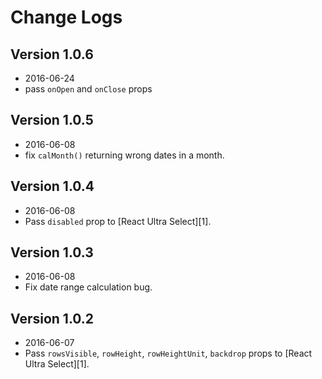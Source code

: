 # Change Logs

## Version 1.0.6

- 2016-06-24
- pass `onOpen` and `onClose` props

## Version 1.0.5

- 2016-06-08
- fix `calMonth()` returning wrong dates in a month.

## Version 1.0.4

- 2016-06-08
- Pass `disabled` prop to [React Ultra Select][1].

## Version 1.0.3

- 2016-06-08
- Fix date range calculation bug.

## Version 1.0.2

- 2016-06-07
- Pass `rowsVisible`, `rowHeight`, `rowHeightUnit`, `backdrop` props to [React Ultra Select][1].
